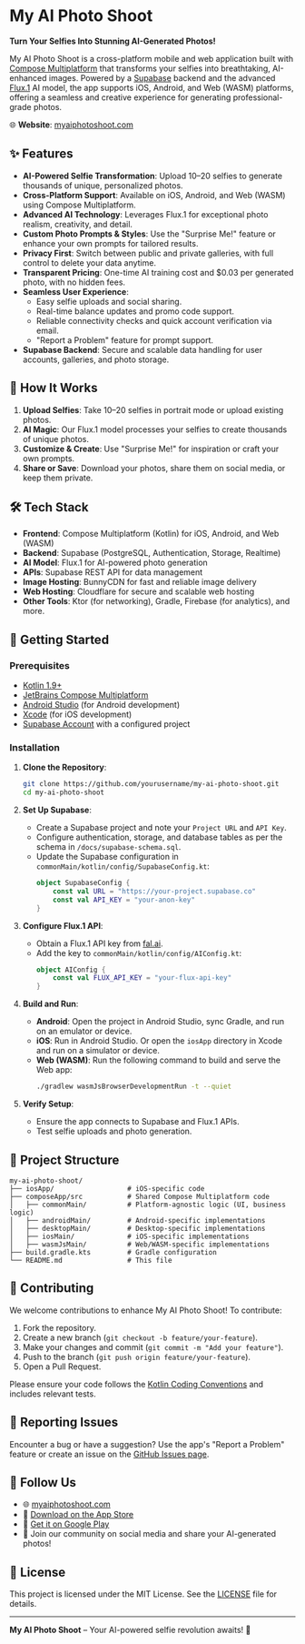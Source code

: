 # My AI Photo Shoot

**Turn Your Selfies Into Stunning AI-Generated Photos!**

My AI Photo Shoot is a cross-platform mobile and web application built
with [Compose Multiplatform](https://www.jetbrains.com/compose-multiplatform/) that transforms your
selfies into breathtaking, AI-enhanced images. Powered by a [Supabase](https://supabase.com/)
backend and the advanced [Flux.1](https://replicate.com/ostris/flux-dev-lora-trainer/) AI model, the
app supports iOS, Android, and Web (WASM) platforms, offering a seamless and creative experience for
generating professional-grade photos.

🌐 **Website**: [myaiphotoshoot.com](https://myaiphotoshoot.com)

## ✨ Features

- **AI-Powered Selfie Transformation**: Upload 10–20 selfies to generate thousands of unique,
  personalized photos.
- **Cross-Platform Support**: Available on iOS, Android, and Web (WASM) using Compose Multiplatform.
- **Advanced AI Technology**: Leverages Flux.1 for exceptional photo realism, creativity, and
  detail.
- **Custom Photo Prompts & Styles**: Use the "Surprise Me!" feature or enhance your own prompts for
  tailored results.
- **Privacy First**: Switch between public and private galleries, with full control to delete your
  data anytime.
- **Transparent Pricing**: One-time AI training cost and $0.03 per generated photo, with no hidden
  fees.
- **Seamless User Experience**:
    - Easy selfie uploads and social sharing.
    - Real-time balance updates and promo code support.
    - Reliable connectivity checks and quick account verification via email.
    - "Report a Problem" feature for prompt support.
- **Supabase Backend**: Secure and scalable data handling for user accounts, galleries, and photo
  storage.

## 📸 How It Works

1. **Upload Selfies**: Take 10–20 selfies in portrait mode or upload existing photos.
2. **AI Magic**: Our Flux.1 model processes your selfies to create thousands of unique photos.
3. **Customize & Create**: Use "Surprise Me!" for inspiration or craft your own prompts.
4. **Share or Save**: Download your photos, share them on social media, or keep them private.

## 🛠️ Tech Stack

- **Frontend**: Compose Multiplatform (Kotlin) for iOS, Android, and Web (WASM)
- **Backend**: Supabase (PostgreSQL, Authentication, Storage, Realtime)
- **AI Model**: Flux.1 for AI-powered photo generation
- **APIs**: Supabase REST API for data management
- **Image Hosting**: BunnyCDN for fast and reliable image delivery
- **Web Hosting**: Cloudflare for secure and scalable web hosting
- **Other Tools**: Ktor (for networking), Gradle, Firebase (for analytics), and more.

## 🚀 Getting Started

### Prerequisites

- [Kotlin 1.9+](https://kotlinlang.org/)
- [JetBrains Compose Multiplatform](https://www.jetbrains.com/compose-multiplatform/)
- [Android Studio](https://developer.android.com/studio) (for Android development)
- [Xcode](https://developer.apple.com/xcode/) (for iOS development)
- [Supabase Account](https://supabase.com/) with a configured project

### Installation

1. **Clone the Repository**:
   ```bash
   git clone https://github.com/yourusername/my-ai-photo-shoot.git
   cd my-ai-photo-shoot
   ```

2. **Set Up Supabase**:
    - Create a Supabase project and note your `Project URL` and `API Key`.
    - Configure authentication, storage, and database tables as per the schema in
      `/docs/supabase-schema.sql`.
    - Update the Supabase configuration in `commonMain/kotlin/config/SupabaseConfig.kt`:
      ```kotlin
      object SupabaseConfig {
          const val URL = "https://your-project.supabase.co"
          const val API_KEY = "your-anon-key"
      }
      ```

3. **Configure Flux.1 API**:
    - Obtain a Flux.1 API key from [fal.ai](https://fal.ai/).
    - Add the key to `commonMain/kotlin/config/AIConfig.kt`:
      ```kotlin
      object AIConfig {
          const val FLUX_API_KEY = "your-flux-api-key"
      }
      ```

4. **Build and Run**:
    - **Android**: Open the project in Android Studio, sync Gradle, and run on an emulator or
      device.
    - **iOS**: Run in Android Studio. Or open the `iosApp` directory in Xcode and run on a simulator
      or device.
    - **Web (WASM)**: Run the following command to build and serve the Web app:
      ```bash
      ./gradlew wasmJsBrowserDevelopmentRun -t --quiet
      ```

5. **Verify Setup**:
    - Ensure the app connects to Supabase and Flux.1 APIs.
    - Test selfie uploads and photo generation.

## 📂 Project Structure

```
my-ai-photo-shoot/
├── iosApp/                  # iOS-specific code
├── composeApp/src           # Shared Compose Multiplatform code
│   ├── commonMain/          # Platform-agnostic logic (UI, business logic)
│   ├── androidMain/         # Android-specific implementations
│   ├── desktopMain/         # Desktop-specific implementations
│   ├── iosMain/             # iOS-specific implementations
│   ├── wasmJsMain/          # Web/WASM-specific implementations
├── build.gradle.kts         # Gradle configuration
└── README.md                # This file
```

## 🤝 Contributing

We welcome contributions to enhance My AI Photo Shoot! To contribute:

1. Fork the repository.
2. Create a new branch (`git checkout -b feature/your-feature`).
3. Make your changes and commit (`git commit -m "Add your feature"`).
4. Push to the branch (`git push origin feature/your-feature`).
5. Open a Pull Request.

Please ensure your code follows
the [Kotlin Coding Conventions](https://kotlinlang.org/docs/coding-conventions.html) and includes
relevant tests.

## 🐞 Reporting Issues

Encounter a bug or have a suggestion? Use the app's "Report a Problem" feature or create an issue on
the [GitHub Issues page](https://github.com/yourusername/my-ai-photo-shoot/issues).

## 🔗 Follow Us

- 🌐 [myaiphotoshoot.com](https://myaiphotoshoot.com)
- 📱 [Download on the App Store](https://apps.apple.com/app/id6744860178)
- 📱 [Get it on Google Play](https://play.google.com/store/apps/details?id=com.myaiphotoshoot)
- 📱 Join our community on social media and share your AI-generated photos!

## 📜 License

This project is licensed under the MIT License. See the [LICENSE](LICENSE) file for details.

---

**My AI Photo Shoot** – Your AI-powered selfie revolution awaits! 🚀